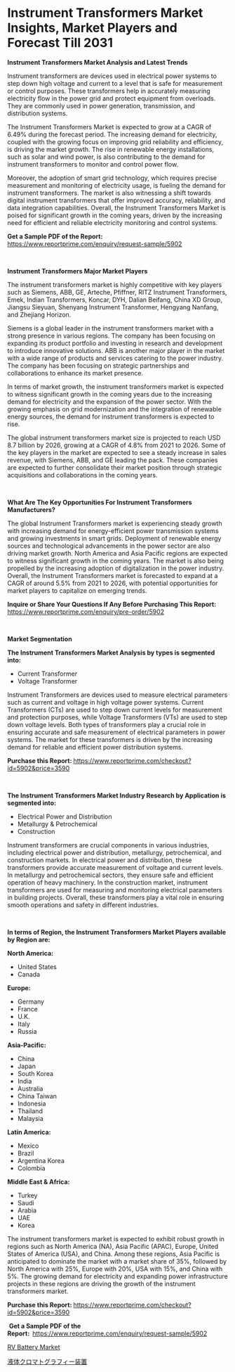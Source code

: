 <p><h1>Instrument Transformers Market Insights, Market Players and Forecast Till 2031</h1></p><p><strong>Instrument Transformers Market Analysis and Latest Trends</strong></p>
<p><p>Instrument transformers are devices used in electrical power systems to step down high voltage and current to a level that is safe for measurement or control purposes. These transformers help in accurately measuring electricity flow in the power grid and protect equipment from overloads. They are commonly used in power generation, transmission, and distribution systems.</p><p>The Instrument Transformers Market is expected to grow at a CAGR of 6.49% during the forecast period. The increasing demand for electricity, coupled with the growing focus on improving grid reliability and efficiency, is driving the market growth. The rise in renewable energy installations, such as solar and wind power, is also contributing to the demand for instrument transformers to monitor and control power flow.</p><p>Moreover, the adoption of smart grid technology, which requires precise measurement and monitoring of electricity usage, is fueling the demand for instrument transformers. The market is also witnessing a shift towards digital instrument transformers that offer improved accuracy, reliability, and data integration capabilities. Overall, the Instrument Transformers Market is poised for significant growth in the coming years, driven by the increasing need for efficient and reliable electricity monitoring and control systems.</p></p>
<p><strong>Get a Sample PDF of the Report:&nbsp;</strong> <a href="https://www.reportprime.com/enquiry/request-sample/5902">https://www.reportprime.com/enquiry/request-sample/5902</a></p>
<p>&nbsp;</p>
<p><strong>Instrument Transformers Major Market Players</strong></p>
<p><p>The instrument transformers market is highly competitive with key players such as Siemens, ABB, GE, Arteche, Pfiffner, RITZ Instrument Transformers, Emek, Indian Transformers, Koncar, DYH, Dalian Beifang, China XD Group, Jiangsu Sieyuan, Shenyang Instrument Transformer, Hengyang Nanfang, and Zhejiang Horizon. </p><p>Siemens is a global leader in the instrument transformers market with a strong presence in various regions. The company has been focusing on expanding its product portfolio and investing in research and development to introduce innovative solutions. ABB is another major player in the market with a wide range of products and services catering to the power industry. The company has been focusing on strategic partnerships and collaborations to enhance its market presence.</p><p>In terms of market growth, the instrument transformers market is expected to witness significant growth in the coming years due to the increasing demand for electricity and the expansion of the power sector. With the growing emphasis on grid modernization and the integration of renewable energy sources, the demand for instrument transformers is expected to rise.</p><p>The global instrument transformers market size is projected to reach USD 8.7 billion by 2026, growing at a CAGR of 4.8% from 2021 to 2026. Some of the key players in the market are expected to see a steady increase in sales revenue, with Siemens, ABB, and GE leading the pack. These companies are expected to further consolidate their market position through strategic acquisitions and collaborations in the coming years.</p></p>
<p>&nbsp;</p>
<p><strong>What Are The Key Opportunities For Instrument Transformers Manufacturers?</strong></p>
<p><p>The global Instrument Transformers market is experiencing steady growth with increasing demand for energy-efficient power transmission systems and growing investments in smart grids. Deployment of renewable energy sources and technological advancements in the power sector are also driving market growth. North America and Asia Pacific regions are expected to witness significant growth in the coming years. The market is also being propelled by the increasing adoption of digitalization in the power industry. Overall, the Instrument Transformers market is forecasted to expand at a CAGR of around 5.5% from 2021 to 2026, with potential opportunities for market players to capitalize on emerging trends.</p></p>
<p><strong>Inquire or Share Your Questions If Any Before Purchasing This Report:</strong> <a href="https://www.reportprime.com/enquiry/pre-order/5902">https://www.reportprime.com/enquiry/pre-order/5902</a></p>
<p>&nbsp;</p>
<p><strong>Market Segmentation</strong></p>
<p><strong>The Instrument Transformers Market Analysis by types is segmented into:</strong></p>
<p><ul><li>Current Transformer</li><li>Voltage Transformer</li></ul></p>
<p><p>Instrument Transformers are devices used to measure electrical parameters such as current and voltage in high voltage power systems. Current Transformers (CTs) are used to step down current levels for measurement and protection purposes, while Voltage Transformers (VTs) are used to step down voltage levels. Both types of transformers play a crucial role in ensuring accurate and safe measurement of electrical parameters in power systems. The market for these transformers is driven by the increasing demand for reliable and efficient power distribution systems.</p></p>
<p><strong>Purchase this Report:&nbsp;</strong><a href="https://www.reportprime.com/checkout?id=5902&price=3590">https://www.reportprime.com/checkout?id=5902&price=3590</a></p>
<p>&nbsp;</p>
<p><strong>The Instrument Transformers Market Industry Research by Application is segmented into:</strong></p>
<p><ul><li>Electrical Power and Distribution</li><li>Metallurgy & Petrochemical</li><li>Construction</li></ul></p>
<p><p>Instrument transformers are crucial components in various industries, including electrical power and distribution, metallurgy, petrochemical, and construction markets. In electrical power and distribution, these transformers provide accurate measurement of voltage and current levels. In metallurgy and petrochemical sectors, they ensure safe and efficient operation of heavy machinery. In the construction market, instrument transformers are used for measuring and monitoring electrical parameters in building projects. Overall, these transformers play a vital role in ensuring smooth operations and safety in different industries.</p></p>
<p>&nbsp;</p>
<p><strong>In terms of Region, the Instrument Transformers Market Players available by Region are:</strong></p>
<p>
    <p> <strong> North America: </strong>
        <ul>
            <li>United States</li>
            <li>Canada</li>
        </ul>
        </p> 
    <p> <strong> Europe: </strong>
        <ul>
            <li>Germany</li>
            <li>France</li>
            <li>U.K.</li>
            <li>Italy</li>
            <li>Russia</li>
        </ul>
        </p> 
    <p> <strong> Asia-Pacific: </strong>
        <ul>
            <li>China</li>
            <li>Japan</li>
            <li>South Korea</li>
            <li>India</li>
            <li>Australia</li>
            <li>China Taiwan</li>
            <li>Indonesia</li>
            <li>Thailand</li>
            <li>Malaysia</li>
        </ul>
        </p> 
    <p> <strong> Latin America: </strong>
        <ul>
            <li>Mexico</li>
            <li>Brazil</li>
            <li>Argentina Korea</li>
            <li>Colombia</li>
        </ul>
        </p> 
    <p> <strong> Middle East & Africa: </strong>
        <ul>
            <li>Turkey</li>
            <li>Saudi</li>
            <li>Arabia</li>
            <li>UAE</li>
            <li>Korea</li>
        </ul>
    </p>
    </p>
<p><p>The instrument transformers market is expected to exhibit robust growth in regions such as North America (NA), Asia Pacific (APAC), Europe, United States of America (USA), and China. Among these regions, Asia Pacific is anticipated to dominate the market with a market share of 35%, followed by North America with 25%, Europe with 20%, USA with 15%, and China with 5%. The growing demand for electricity and expanding power infrastructure projects in these regions are driving the growth of the instrument transformers market.</p></p>
<p><strong>Purchase this Report: </strong><a href="https://www.reportprime.com/checkout?id=5902&price=3590">https://www.reportprime.com/checkout?id=5902&price=3590</a></p>
<p>&nbsp;<strong>Get a Sample PDF of the Report:&nbsp;&nbsp;</strong><a href="https://www.reportprime.com/enquiry/request-sample/5902">https://www.reportprime.com/enquiry/request-sample/5902</a></p>
<p><strong></strong></p>
<p><p><a href="https://github.com/FassouRP/Market-Research-Report-List-4/blob/main/rv-battery-market.md">RV Battery Market</a></p><p><a href="https://github.com/nxboeu02965442/Market-Research-Report-List-1/blob/main/990121417198.md">液体クロマトグラフィー装置</a></p></p>